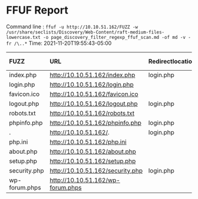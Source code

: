 # FFUF Report

  Command line : `ffuf -u http://10.10.51.162/FUZZ -w /usr/share/seclists/Discovery/Web-Content/raft-medium-files-lowercase.txt -o page_discovery_filter_regexp_ffuf_scan.md -of md -v -fr /\..*`
  Time: 2021-11-20T19:55:43-05:00

  | FUZZ | URL | Redirectlocation | Position | Status Code | Content Length | Content Words | Content Lines | Content Type | ResultFile |
  | :- | :-- | :--------------- | :---- | :------- | :---------- | :------------- | :------------ | :--------- | :----------- |
  | index.php | http://10.10.51.162/index.php | login.php | 1 | 302 | 0 | 1 | 1 | text/html |  |
  | login.php | http://10.10.51.162/login.php |  | 4 | 200 | 1523 | 89 | 77 | text/html;charset=utf-8 |  |
  | favicon.ico | http://10.10.51.162/favicon.ico |  | 102 | 200 | 1406 | 5 | 2 | image/vnd.microsoft.icon |  |
  | logout.php | http://10.10.51.162/logout.php | login.php | 148 | 302 | 0 | 1 | 1 | text/html |  |
  | robots.txt | http://10.10.51.162/robots.txt |  | 237 | 200 | 26 | 3 | 2 | text/plain |  |
  | phpinfo.php | http://10.10.51.162/phpinfo.php | login.php | 268 | 302 | 0 | 1 | 1 | text/html |  |
  | . | http://10.10.51.162/. | login.php | 366 | 302 | 0 | 1 | 1 | text/html |  |
  | php.ini | http://10.10.51.162/php.ini |  | 404 | 200 | 148 | 17 | 5 |  |  |
  | about.php | http://10.10.51.162/about.php |  | 478 | 200 | 4840 | 331 | 109 | text/html;charset=utf-8 |  |
  | setup.php | http://10.10.51.162/setup.php |  | 1065 | 200 | 4066 | 308 | 123 | text/html;charset=utf-8 |  |
  | security.php | http://10.10.51.162/security.php | login.php | 1626 | 302 | 0 | 1 | 1 | text/html |  |
  | wp-forum.phps | http://10.10.51.162/wp-forum.phps |  | 4914 | 403 | 292 | 21 | 11 | text/html; charset=iso-8859-1 |  |
  